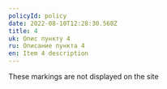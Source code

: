 ```yaml
---
policyId: policy
date: 2022-08-10T12:28:30.568Z
title: 4
uk: Опис пункту 4
ru: Описание пункта 4
en: Item 4 description
---
```

These markings are not displayed on the site